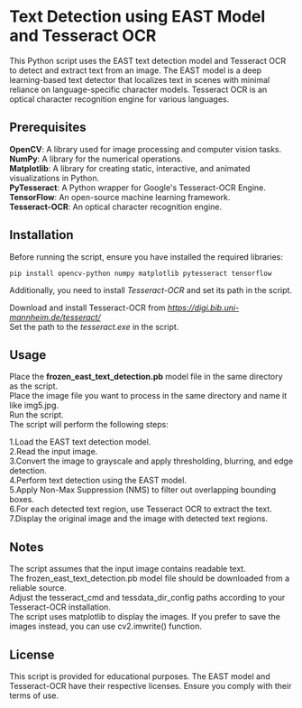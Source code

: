 # Text Detection using EAST Model and Tesseract OCR
This Python script uses the EAST text detection model and Tesseract OCR to detect and extract text from an image. The EAST model is a deep learning-based text detector that localizes text in scenes with minimal reliance on language-specific character models. Tesseract OCR is an optical character recognition engine for various languages.

## Prerequisites
__OpenCV__: A library used for image processing and computer vision tasks.  
__NumPy__: A library for the numerical operations.  
__Matplotlib__: A library for creating static, interactive, and animated visualizations in Python.  
__PyTesseract__: A Python wrapper for Google's Tesseract-OCR Engine.  
__TensorFlow__: An open-source machine learning framework.  
__Tesseract-OCR__: An optical character recognition engine.  

## Installation
Before running the script, ensure you have installed the required libraries:

```pip install opencv-python numpy matplotlib pytesseract tensorflow```

Additionally, you need to install _Tesseract-OCR_ and set its path in the script.

Download and install Tesseract-OCR from _https://digi.bib.uni-mannheim.de/tesseract/_  
Set the path to the _tesseract.exe_ in the script.

## Usage
Place the __frozen_east_text_detection.pb__ model file in the same directory as the script.  
Place the image file you want to process in the same directory and name it like img5.jpg.  
Run the script.  
The script will perform the following steps:

1.Load the EAST text detection model.  
2.Read the input image.  
3.Convert the image to grayscale and apply thresholding, blurring, and edge detection.  
4.Perform text detection using the EAST model.  
5.Apply Non-Max Suppression (NMS) to filter out overlapping bounding boxes.  
6.For each detected text region, use Tesseract OCR to extract the text.  
7.Display the original image and the image with detected text regions.

## Notes
The script assumes that the input image contains readable text.  
The frozen_east_text_detection.pb model file should be downloaded from a reliable source.  
Adjust the tesseract_cmd and tessdata_dir_config paths according to your Tesseract-OCR installation.  
The script uses matplotlib to display the images. If you prefer to save the images instead, you can use cv2.imwrite() function.

## License
This script is provided for educational purposes. The EAST model and Tesseract-OCR have their respective licenses. Ensure you comply with their terms of use.
